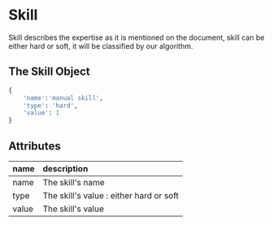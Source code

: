 # Skill

Skill describes the expertise as it is mentioned on the document, skill
 can be either hard or soft, it will be classified by our algorithm.
 
## The Skill Object

```python
{
    'name':'manual skill',
    'type': 'hard',
    'value': 1
}
```

## Attributes

| name | description |
| :--- | :--- |
| name | The skill's name |
| type | The skill's value : either hard or soft |
| value | The skill's value |
